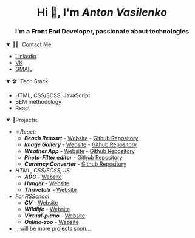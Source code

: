 <h1 align="center">Hi 👋, I'm <i>Anton Vasilenko</i></h1>
<h3 align="center">I'm a Front End Developer, passionate about technologies</h3>

<details open>
<summary> 🤝🏻 &nbsp;Contact Me: </summary>
  
  - [Linkedin](https://www.linkedin.com/in/anton-vasilenko/)
  - [VK](https://vk.com/anton.vasilenko)
  - [GMAIL](mailto:anton.vasilenko00@gmail.com)
</details>

<details open>
<summary> 🛠 &nbsp;Tech Stack </summary>

  - HTML, CSS/SCSS, JavaScript
  - BEM methodology
  - React
</details>


<details open>
  
<summary>💼Projects: </summary>
  
  - ⚛️*React:*
    * ***Beach Resosrt*** - [Website](https://antonvasilenko00.github.io/react-beach-resort/#/) - [Github Repository](https://github.com/AntonVasilenko00/react-beach-resort)
    * ***Image Gallery*** - [Website](https://antonvasilenko00.github.io/react-tailwind-img-gallery/) - [Github Repository](https://github.com/AntonVasilenko00/react-tailwind-img-gallery)
    * ***Weather App*** - [Website](https://antonvasilenko00.github.io/weather-app/) - [Github Repository](https://github.com/AntonVasilenko00/weather-app)
    * ***Photo-Filter editor*** - [Github Repository](https://github.com/AntonVasilenko00/photo-editor)
    * ***Currency Converter*** - [Github Repository](https://github.com/AntonVasilenko00/currency-conversion)
  - *HTML, CSS/SCSS, JS*
    * ***ADC*** - [Website](https://antonvasilenko00.github.io/ADC/)
    * ***Hunger*** - [Website](https://antonvasilenko00.github.io/Hunger/)
    * ***Thrivetalk*** - [Website](https://antonvasilenko00.github.io/Thrivetalk-landing-page/)
  - *For RSSchool*
    * ***CV*** - [Website](https://antonvasilenko00.github.io/rsschool-cv/)
    * ***Wildlife*** - [Website](https://antonvasilenko00-wildlife.netlify.app/)
    * ***Virtual-piano*** - [Website](https://rolling-scopes-school.github.io/antonvasilenko00-JSFE2021Q1/virtual-piano/)
    * ***Online-zoo*** - [Website](https://rolling-scopes-school.github.io/antonvasilenko00-JSFE2021Q1/online-zoo/)
  - ...will be more projects soon...

</details>

